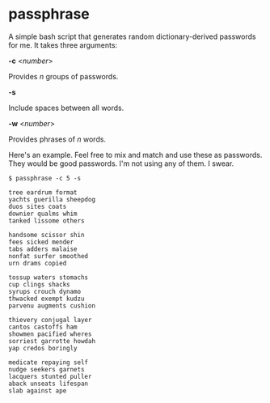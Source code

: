 # passphrase
A simple bash script that generates random dictionary-derived passwords for me. It takes three arguments:

**-c** <*number*>

  Provides *n* groups of passwords.

**-s**

  Include spaces between all words.

**-w** <*number*>

  Provides phrases of *n* words.

Here's an example. Feel free to mix and match and use these as passwords. They would be good passwords. I'm not using any of them. I swear.

```shell
$ passphrase -c 5 -s

tree eardrum format
yachts guerilla sheepdog
duos sites coats
downier qualms whim
tanked lissome others

handsome scissor shin
fees sicked mender
tabs adders malaise
nonfat surfer smoothed
urn drams copied

tossup waters stomachs
cup clings shacks
syrups crouch dynamo
thwacked exempt kudzu
parvenu augments cushion

thievery conjugal layer
cantos castoffs ham
showmen pacified wheres
sorriest garrotte howdah
yap credos boringly

medicate repaying self
nudge seekers garnets
lacquers stunted puller
aback unseats lifespan
slab against ape
```
